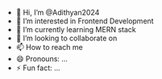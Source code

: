 - 👋 Hi, I’m @Adithyan2024
- 👀 I’m interested in Frontend Development
- 🌱 I’m currently learning MERN stack
- 💞️ I’m looking to collaborate on 
- 📫 How to reach me 
- 😄 Pronouns: ...
- ⚡ Fun fact: ...


